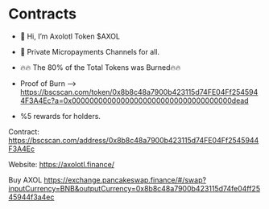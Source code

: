 # Contracts

- 👋 Hi, I’m Axolotl Token  $AXOL

- 💞️ Private Micropayments Channels for all.

- 🔥🔥 The 80% of the Total Tokens was Burned🔥🔥 
- Proof of Burn --> https://bscscan.com/token/0x8b8c48a7900b423115d74FE04Ff2545944F3A4Ec?a=0x000000000000000000000000000000000000dead 

- %5 rewards for holders.

Contract: https://bscscan.com/address/0x8b8c48a7900b423115d74FE04Ff2545944F3A4Ec

Website: https://axolotl.finance/

Buy AXOL  https://exchange.pancakeswap.finance/#/swap?inputCurrency=BNB&outputCurrency=0x8b8c48a7900b423115d74fe04ff2545944f3a4ec
